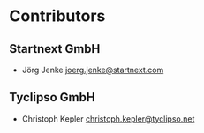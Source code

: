 # Contributors

## Startnext GmbH

- Jörg Jenke <joerg.jenke@startnext.com>

## Tyclipso GmbH

- Christoph Kepler <christoph.kepler@tyclipso.net>
